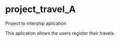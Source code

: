 # project_travel_A
Project to intership aplication

This aplication allows the users register their travels.
